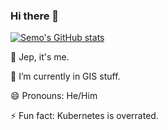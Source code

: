### Hi there 👋

[![Semo's GitHub stats](https://github-readme-stats.vercel.app/api?username=semo&show_icons=true&theme=radical&count_private=true)](https://github.com/anuraghazra/github-readme-stats)


🔭 Jep, it's me.

🌱 I’m currently in GIS stuff.

😄 Pronouns: He/Him

⚡ Fun fact: Kubernetes is overrated.

<!--
**Semo/semo** is a ✨ _special_ ✨ repository because its `README.md` (this file) appears on your GitHub profile.

Here are some ideas to get you started:

- 🔭 I’m currently working on ...
- 🌱 I’m currently learning ...
- 👯 I’m looking to collaborate on ...
- 🤔 I’m looking for help with ...
- 💬 Ask me about ...
- 📫 How to reach me: ...
- 😄 Pronouns:
- ⚡ Fun fact: ...
-->
